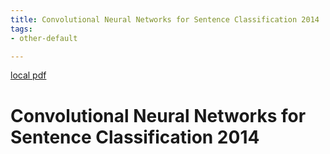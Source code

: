 ```yaml
---
title: Convolutional Neural Networks for Sentence Classification 2014
tags:
- other-default

---
```


[local pdf](../../../pdfs/Convolutional%20Neural%20Networks%20for%20Sentence%20Classification_2014.pdf)

# Convolutional Neural Networks for Sentence Classification 2014
